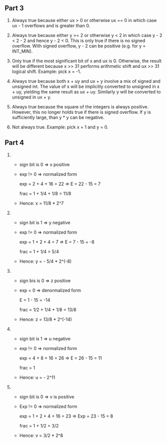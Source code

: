 ## Part 3

1. Always true because either ux > 0 or otherwise ux == 0 in which case
   ux - 1 overflows and is greater than 0.
   
2. Always true because either y >= 2 or otherwise y < 2 in which case
   y - 2 < 2 - 2 and hence y - 2 < 0. This is only true if there is no
   signed overflow. With signed overflow, y - 2 can be positive (e.g. for
   y = INT_MIN).
   
3. Only true if the most significant bit of x and ux is 0. Otherwise,
   the result will be different because x >> 31 performs arithmetic
   shift and ux >> 31 logical shift. Example: pick x = -1.
   
4. Always true because both x + uy and ux + y involve a mix of signed
   and unsigned int. The value of x will be implicitly converted to
   unsigned in x + uy, yielding the same result as ux + uy. Similarly
   y will be converted to unsigned in ux + y.
   
5. Always true because the square of the integers is always
   positive. However, this no longer holds true if there is signed
   overflow. If y is sufficiently large, than y * y can be negative.
   
6. Not always true. Example: pick x = 1 and y = 0.


## Part 4

1. * sign bit is 0 => x positive
  
   * exp != 0 => normalized form
   
     exp = 2 + 4 + 16 = 22 => E = 22 - 15 = 7
     
     frac = 1 + 1/4 + 1/8 = 11/8
     
   * Hence: x = 11/8 * 2^7
   
2. * sign bit is 1 => y negative

   * exp != 0 => normalized form
   
     exp = 1 + 2 + 4 = 7 => E = 7 - 15 = -8
     
     frac = 1 + 1/4 = 5/4
     
   * Hence: y = - 5/4 * 2^(-8)
   
3. * sign bis is 0 => z positive

   * exp = 0 => denormalized form
   
     E = 1 - 15 = -14
     
     frac = 1/2 + 1/4 + 1/8 = 13/8
     
   * Hence: z = 13/8 * 2^(-14)
   
4. * sign bit is 1 => u negative

   * exp != 0 => normalized form
   
     exp = 4 + 8 + 16 = 26 => E = 26 - 15 = 11
     
     frac = 1
     
   * Hence: u = - 2^11
   
5. * sign bit is 0 => v is positive

   * Exp != 0 => normalized form
   
     exp = 1 + 2 + 4 + 16 = 23 => Exp = 23 - 15 = 8
     
     frac = 1 + 1/2 = 3/2
     
   * Hence: v = 3/2 * 2^8
   

     
     
     
     